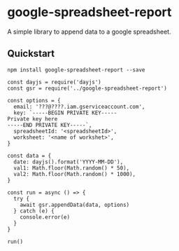 # google-spreadsheet-report
A simple library to append data to a google spreadsheet.

## Quickstart

```
npm install google-spreadsheet-report --save
```

```
const dayjs = require('dayjs')
const gsr = require('../google-spreadsheet-report')

const options = {
  email: '???@????.iam.gserviceaccount.com',
  key: `-----BEGIN PRIVATE KEY-----
Private key here
-----END PRIVATE KEY-----`,
  spreadsheetId: '<spreadsheetId>',
  worksheet: '<name of workshet>',
}

const data = {
  date: dayjs().format('YYYY-MM-DD'),
  val1: Math.floor(Math.random() * 50),
  val2: Math.floor(Math.random() * 1000),
}

const run = async () => {
  try {
    await gsr.appendData(data, options)
  } catch (e) {
    console.error(e)
  }
}

run()
```
